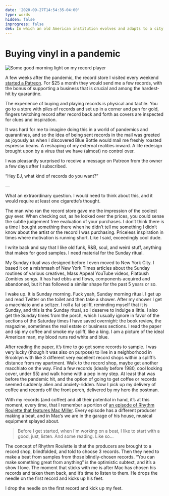 ```yaml
---
date: '2020-09-27T14:54:35-04:00'
type: words
hidden: false
inprogress: false
dek: In which an old American institution evolves and adapts to a city and nationwide quarantine 
---
```


# Buying vinyl in a pandemic

<img src="https://res.cloudinary.com/ejf/image/upload/v1601233329/untitled_shoot_20200519-13.jpg" alt="Some good morning light on my record player" class="fullwidth" />

A few weeks after the pandemic, the record store I visited every weekend [started a Patreon](https://www.patreon.com/SecondHandRecordsNYC). For $25 a month they would send me a few records, with the bonus of supporting a business that is crucial and among the hardest-hit by quarantine.

The experience of buying and playing records is physical and tactile. You go to a store with piles of records and set up in a corner and pan for gold, fingers twitching record after record back and forth as covers are inspected for clues and inspiration. 

It was hard for me to imagine doing this in a world of pandemics and quarantines, and so the idea of being sent records in the mail was greeted as joyously as when I discovered Blue Bottle would mail me freshly roasted espresso beans. A reshaping of my external realities inward. A life redesign brought upon by a virus that we have (almost) no control over. 

I was pleasantly surprised to receive a message on Patreon from the owner a few days after I subscribed.

“Hey EJ, what kind of records do you want?”

—

What an extraordinary question. I would need to think about this, and it would require at least one cigarette’s thought. 

The man who ran the record store gave me the impression of the coolest guy ever. When checking out, as he looked over the prices, you could sense the subtle judgement free evaluation of your purchases. I don’t think there is a time I bought something there when he didn’t tell me something I didn’t know about the artist or the record I was purchasing. Priceless  inspiration in times where motivation is running short. Like I said, exceedingly cool dude. 

I write back and say that I like old funk, R&B, soul, and weird stuff, anything that makes for good samples. I need material for the Sunday ritual.

My Sunday ritual was designed before I even moved to New York City. I based it on a mishmash of New York Times articles about the Sunday routines of various creatives, Mass Appeal YouTube videos, Flatbush Zombies songs. It has had ebbs and flows, components acquired and abandoned, but it has followed a similar shape for the past 5 years or so.

I wake up. It is Sunday morning. Fuck yeah, Sunday morning ritual. I get up and read Twitter on the toilet and then take a shower. After my shower I get a macchiato and a seltzer. I roll a fat spliff, reminding myself that it is Sunday, and this is the Sunday ritual, so I deserve to indulge a little. I also get the Sunday times from the porch, which I usually ignore in favor of the sections of the Saturday times I have saved overnight: the book review, the magazine, sometimes the real estate or business sections. I read the paper and sip my coffee and smoke my spliff, like a king. I am a picture of the ideal American man, my blood runs red white and blue. 

After reading the paper, it’s time to go get some records to sample. I was very lucky (though it was also on purpose) to live in a neighborhood in Brooklyn with like 3 different very excellent record shops within a spliff’s distance from my apartment. Walk to the record shop, maybe get another macchiato on the way. Find a few records (ideally before 1980, cool looking cover, under $5) and walk home with a pep in my step. At least that was before the pandemic hit, and the option of going to get coffee or records seemed suddenly alien and anxiety-ridden. Now I pick up my delivery of coffee and records off the front porch, delivered by my hero the postman. 

With my records (and coffee) and all their potential in hand, it’s at this moment, every time, that I remember a portion of [an episode of Rhythm Roulette that features Mac Miller](https://www.youtube.com/watch?v=X-R47DwZWkU). Every episode has a different producer making a beat, and in Mac’s we are in the garage of his house, musical equipment splayed about. 

> Before I get started, when I'm working on a beat, I like to start with a good, just, listen. And some reading. Like so…

The concept of Rhythm Roulette is that the producers are brought to a record shop, blindfolded, and told to choose 3 records. Then they need to make a beat from samples from those blindly-chosen records. “You can make something great from anything” is the optimistic subtext, and it’s a show I love. The moment that sticks with me is after Mac has chosen his records and taken them back, and it’s time to listen to them. He drops the needle on the first record and kicks up his feet. 

I drop the needle on the first record and kick up my feet.